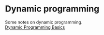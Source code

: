 # Dynamic programming
Some notes on dynamic programming.  
[Dynamic Programming Basics](DP_Basics.md)
